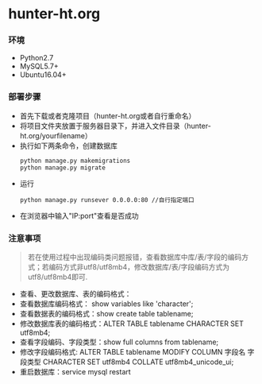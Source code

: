 # hunter-ht.org


### 环境
- Python2.7
- MySQL5.7+
- Ubuntu16.04+

### 部署步骤
- 首先下载或者克隆项目（hunter-ht.org或者自行重命名）
- 将项目文件夹放置于服务器目录下，并进入文件目录（hunter-ht.org/yourfilename）
- 执行如下两条命令，创建数据库
  ```
  python manage.py makemigrations
  python manage.py migrate
  ```
- 运行
  ```
  python manage.py runsever 0.0.0.0:80 //自行指定端口
  ```
- 在浏览器中输入"IP:port"查看是否成功

### 注意事项
> 若在使用过程中出现编码类问题报错，查看数据库中库/表/字段的编码方式；若编码方式非utf8/utf8mb4，修改数据库/表/字段编码方式为utf8/utf8mb4即可.

- 查看、更改数据库、表的编码格式：
- 查看数据库编码格式： show variables like 'character';
- 查看数据表的编码格式：show create table tablename;
- 修改数据库表的编码格式：ALTER TABLE tablename CHARACTER SET utf8mb4;
- 查看字段编码、字段类型：show full columns from tablename;
- 修改字段编码格式: ALTER TABLE tablename MODIFY COLUMN 字段名 字段类型 CHARACTER SET utf8mb4 COLLATE utf8mb4_unicode_ui;
- 重启数据库：service mysql restart
